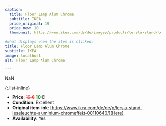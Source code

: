 ```yaml
---
caption:
  title: Floor Lamp Alum Chrome
  subtitle: IKEA
  price_original: 19
  price_new: 10
  thumbnail: https://www.ikea.com/de/de/images/products/lersta-stand-leseleuchte-aluminium-chromeffekt__0606034_pe681992_s5.jpg
  
#what displays when the item is clicked:
title: Floor Lamp Alum Chrome
subtitle: IKEA
image: localhost
alt: Floor Lamp Alum Chrome

---
```

NaN

{:.list-inline} 
- **Price**: <span style="color:red"><del>19 €</del></span> <span style="color:green">**10**</span> €!
- **Condition**: Excellent
- **Original item link**: [https://www.ikea.com/de/de/p/lersta-stand-leseleuchte-aluminium-chromeffekt-00110640/](Here)
- **Availability**: Yes
